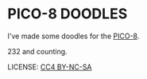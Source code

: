 # PICO-8 DOODLES

I've made some doodles for the [PICO-8](https://www.lexaloffle.com/pico-8.php).

232 and counting.

LICENSE: [CC4 BY-NC-SA](https://creativecommons.org/licenses/by-nc-sa/4.0/)
